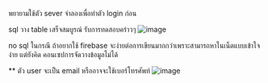 พยายามใช้ตัว sever จำลองเพื่อทำตัว login ก่อน

sql วาง table เสร็จสมบูรณ์ รับการทดสอบคร่าวๆ
![image](https://user-images.githubusercontent.com/48476693/134229060-d0358dbe-2222-414f-bd27-2b972cddd592.png)



no sql
ในกรณี ถ้าอยากใช้ firebase จะง่ายต่อการเขียนมากกว่าเพราะสามารถหาในเน็ตแบบเข้าใจง่าย
แต่ยังคิด คอนเซปการจัดวางข้อมูลไม่ได้

** ตัว user จะเป็น email หรืออาจจะใช้เบอร์โทรศัพท์
![image](https://user-images.githubusercontent.com/48476693/134230174-f21f01d3-07a9-45ef-a5df-bc1a4fc3d996.png)





